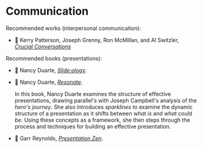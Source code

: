 # Communication

Recommended works (interpersonal communication):

* :green_book:
  Kerry Patterson, Joseph Grenny, Ron McMillan, and Al Switzler,
  [_Crucial Conversations_](../bibliography/books.md/#patterson-grenny-mcmillan-switzler-2012)

Recommended books (presentations):

* :green_book:
  Nancy Duarte,
  [_Slide:ology_](../bibliography/books.md/#duarte-2008).

* :green_book:
  Nancy Duarte,
  [_Resonate_](../bibliography/books.md/#duarte-2010).

  In this book, Nancy Duarte examines the structure of effective presentations,
  drawing parallel's with Joseph Campbell's analysis of the _hero's journey_.
  She also introduces _sparklines_ to examine the dynamic structure of
  a presentation as it shifts between _what is_ and _what could be_.
  Using these concepts as a framework, she then steps through the process
  and techniques for building an effective presentation.

* :green_book:
  Garr Reynolds,
  [_Presentation Zen_](../bibliography/books.md/reynolds-2012).
